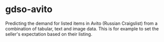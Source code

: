 # gdso-avito
Predicting the demand for listed items in Avito (Russian Craigslist) from a combination of tabular, text and image data. This is for example to set the seller's expectation based on their listing.
